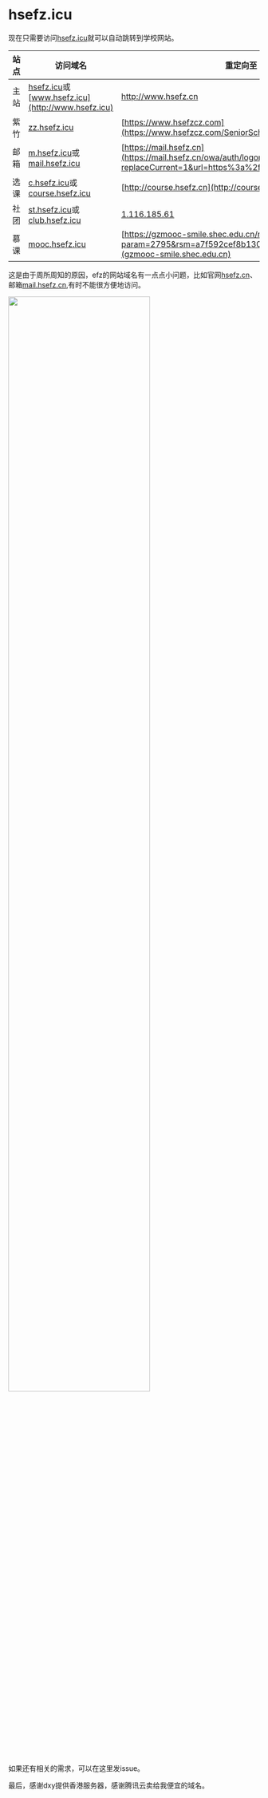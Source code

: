 # hsefz.icu

现在只需要访问[hsefz.icu](http://hsefz.icu)就可以自动跳转到学校网站。

|站点|访问域名|重定向至|
|  ----  | ----  | ---- |
|主站|[hsefz.icu](http://hsefz.icu)或[www.hsefz.icu](http://www.hsefz.icu)|http://www.hsefz.cn|
|紫竹|[zz.hsefz.icu](http://zz.hsefz.icu)|[https://www.hsefzcz.com](https://www.hsefzcz.com/SeniorSchool/home/index)|
|邮箱|[m.hsefz.icu](http://m.hsefz.icu)或[mail.hsefz.icu](http://mail.hsefz.icu)|[https://mail.hsefz.cn](https://mail.hsefz.cn/owa/auth/logon.aspx?replaceCurrent=1&url=https%3a%2f%2fmail.hsefz.cn%2fowa)|
|选课|[c.hsefz.icu](http://c.hsefz.icu)或[course.hsefz.icu](http://course.hsefz.icu)|[http://course.hsefz.cn](http://course.hsefz.cn)
|社团|[st.hsefz.icu](http://st.hsefz.icu)或[club.hsefz.icu](http://club.hsefz.icu)|[1.116.185.61](1.116.185.61)|
|慕课|[mooc.hsefz.icu](http://mooc.hsefz.icu)|[https://gzmooc-smile.shec.edu.cn/mooc/schoolIndex.action?param=2795&rsm=a7f592cef8b130a6967a90617db5681b/](gzmooc-smile.shec.edu.cn)|

这是由于周所周知的原因，efz的网站域名有一点点小问题，比如官网[hsefz.cn](hsefz.cn)、邮箱[mail.hsefz.cn](mail.hsefz.cn),有时不能很方便地访问。


<img src="https://user-images.githubusercontent.com/63027469/189476759-ede8eab2-03be-43e1-b3fc-de5c4abf84b8.png" width="75%">

如果还有相关的需求，可以在这里发issue。

最后，感谢dxy提供香港服务器，感谢腾讯云卖给我便宜的域名。
